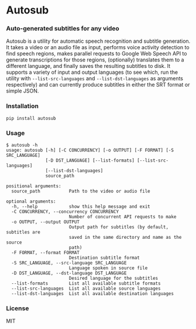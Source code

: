 # Autosub
### Auto-generated subtitles for any video

Autosub is a utility for automatic speech recognition and subtitle generation. It takes a video or an audio file as input, performs voice activity detection to find speech regions, makes parallel requests to Google Web Speech API to generate transcriptions for those regions, (optionally) translates them to a different language, and finally saves the resulting subtitles to disk. It supports a variety of input and output languages (to see which, run the utility with `--list-src-languages` and `--list-dst-languages` as arguments respectively) and can currently produce subtitles in either the SRT format or simple JSON.

### Installation

`pip install autosub`

### Usage

```
$ autosub -h
usage: autosub [-h] [-C CONCURRENCY] [-o OUTPUT] [-F FORMAT] [-S SRC_LANGUAGE]
               [-D DST_LANGUAGE] [--list-formats] [--list-src-languages]
               [--list-dst-languages]
               source_path

positional arguments:
  source_path           Path to the video or audio file

optional arguments:
  -h, --help            show this help message and exit
  -C CONCURRENCY, --concurrency CONCURRENCY
                        Number of concurrent API requests to make
  -o OUTPUT, --output OUTPUT
                        Output path for subtitles (by default, subtitles are
                        saved in the same directory and name as the source
                        path)
  -F FORMAT, --format FORMAT
                        Destination subtitle format
  -S SRC_LANGUAGE, --src-language SRC_LANGUAGE
                        Language spoken in source file
  -D DST_LANGUAGE, --dst-language DST_LANGUAGE
                        Desired language for the subtitles
  --list-formats        List all available subtitle formats
  --list-src-languages  List all available source languages
  --list-dst-languages  List all available destination languages
```

### License

MIT
